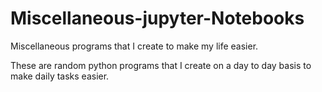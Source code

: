 # Miscellaneous-jupyter-Notebooks
Miscellaneous programs that I create to make my life easier.

These are random python programs that I create on a day to day basis to make daily tasks easier. 
